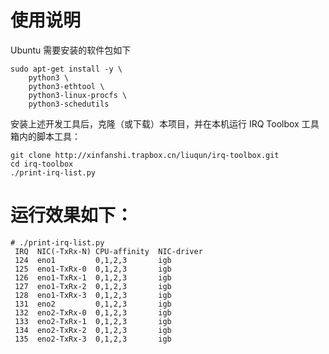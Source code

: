 # 使用说明

Ubuntu 需要安装的软件包如下

```
sudo apt-get install -y \
    python3 \
    python3-ethtool \
    python3-linux-procfs \
    python3-schedutils
```

安装上述开发工具后，克隆（或下载）本项目，并在本机运行 IRQ Toolbox 工具箱内的脚本工具：

```
git clone http://xinfanshi.trapbox.cn/liuqun/irq-toolbox.git
cd irq-toolbox
./print-irq-list.py
```

# 运行效果如下：
```
# ./print-irq-list.py 
 IRQ  NIC(-TxRx-N) CPU-affinity  NIC-driver
 124  eno1         0,1,2,3       igb
 125  eno1-TxRx-0  0,1,2,3       igb
 126  eno1-TxRx-1  0,1,2,3       igb
 127  eno1-TxRx-2  0,1,2,3       igb
 128  eno1-TxRx-3  0,1,2,3       igb
 131  eno2         0,1,2,3       igb
 132  eno2-TxRx-0  0,1,2,3       igb
 133  eno2-TxRx-1  0,1,2,3       igb
 134  eno2-TxRx-2  0,1,2,3       igb
 135  eno2-TxRx-3  0,1,2,3       igb
```
